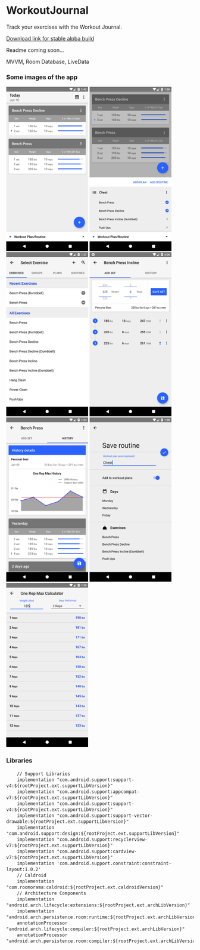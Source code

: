 # WorkoutJournal
Track your exercises with the Workout Journal.

[Download link for stable alpba build](https://rink.hockeyapp.net/apps/2d9b423d8e47445a8334994e9c935167/app_versions/4)


Readme coming soon...

MVVM, Room Database, LiveData

### Some images of the app

<p float="top">
<img src="https://github.com/EugeneHoran/WorkoutJournal/blob/master/images/device-2018-01-10-134234.png" width="220" />
<img src="https://github.com/EugeneHoran/WorkoutJournal/blob/master/images/device-2018-01-10-133658.png" width="220" />
<img src="https://github.com/EugeneHoran/WorkoutJournal/blob/master/images/device-2018-01-10-133741.png" width="220"  />
<img src="https://github.com/EugeneHoran/WorkoutJournal/blob/master/images/device-2018-01-11-160702.png" width="220"  />
<img src="https://github.com/EugeneHoran/WorkoutJournal/blob/master/images/device-2018-01-10-133421.png" width="220" />
<img src="https://github.com/EugeneHoran/WorkoutJournal/blob/master/images/device-2018-01-10-133833.png" width="220" />
<img src="https://github.com/EugeneHoran/WorkoutJournal/blob/master/images/device-2018-01-10-133920.png" width="220"  />
</p>


### Libraries

```
    // Support Libraries
    implementation "com.android.support:support-v4:${rootProject.ext.supportLibVersion}"
    implementation "com.android.support:appcompat-v7:${rootProject.ext.supportLibVersion}"
    implementation "com.android.support:support-v4:${rootProject.ext.supportLibVersion}"
    implementation "com.android.support:support-vector-drawable:${rootProject.ext.supportLibVersion}"
    implementation "com.android.support:design:${rootProject.ext.supportLibVersion}"
    implementation "com.android.support:recyclerview-v7:${rootProject.ext.supportLibVersion}"
    implementation "com.android.support:cardview-v7:${rootProject.ext.supportLibVersion}"
    implementation 'com.android.support.constraint:constraint-layout:1.0.2'
    // Caldroid
    implementation "com.roomorama:caldroid:${rootProject.ext.caldroidVersion}"
    // Architecture Components
    implementation "android.arch.lifecycle:extensions:${rootProject.ext.archLibVersion}"
    implementation "android.arch.persistence.room:runtime:${rootProject.ext.archLibVersion}"
    annotationProcessor "android.arch.lifecycle:compiler:${rootProject.ext.archLibVersion}"
    annotationProcessor "android.arch.persistence.room:compiler:${rootProject.ext.archLibVersion}"

```
